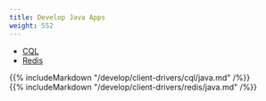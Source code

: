 ```yaml
---
title: Develop Java Apps
weight: 552
---
```


<ul class="nav nav-tabs">
  <li class="active">
    <a data-toggle="tab" href="#cql">
      <i class="icon-cassandra" aria-hidden="true"></i>
      CQL
    </a>
  </li>
  <li >
    <a data-toggle="tab" href="#redis">
      <i class="icon-redis" aria-hidden="true"></i>
      Redis
    </a>
  </li>
</ul>

<div class="tab-content">
  <div id="cql" class="tab-pane fade in active">
    {{% includeMarkdown "/develop/client-drivers/cql/java.md" /%}}
  </div>
  <div id="redis" class="tab-pane fade">
    {{% includeMarkdown "/develop/client-drivers/redis/java.md" /%}}
  </div>
</div>
